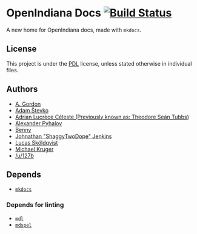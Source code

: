 # OpenIndiana Docs [![Build Status](https://travis-ci.org/OpenIndiana/oi-docs.svg?branch=master)](https://travis-ci.org/OpenIndiana/oi-docs)

A new home for OpenIndiana docs, made with ``mkdocs``.

## License

This project is under the [PDL](https://www.openoffice.org/licenses/PDL.html)
license, unless stated otherwise in individual files.

## Authors

- [A. Gordon](https://github.com/agordon)
- [Adam Števko](https://github.com/xen0l)
- [Adrian Lucrèce Céleste (Previously known as: Theodore Seán Tubbs)](https://github.com/AdrianKoshka)
- [Alexander Pyhalov](https://github.com/pyhalov)
- [Benny](https://github.com/mebenn)
- [Johnathan "ShaggyTwoDope" Jenkins](https://github.com/shaggytwodope)
- [Lucas Sköldqvist](https://github.com/frusen)
- [Michael Kruger](https://github.com/makruger)
- [/u/127b](https://www.reddit.com/user/127b)

## Depends

- [``mkdocs``](http://www.mkdocs.org/)

### Depends for linting

- [``mdl``](https://github.com/mivok/markdownlint)
- [``mdspel``](https://www.npmjs.com/package/markdown-spellcheck)

